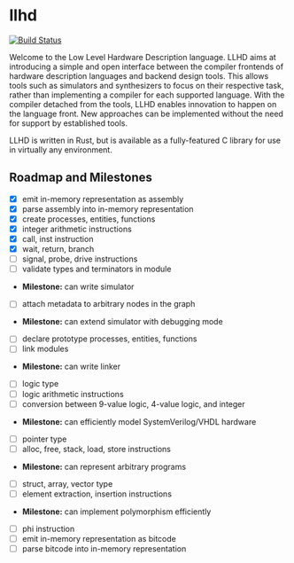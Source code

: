 # llhd

[![Build Status](https://travis-ci.org/fabianschuiki/llhd.svg?branch=rust)](https://travis-ci.org/fabianschuiki/llhd)

Welcome to the Low Level Hardware Description language. LLHD aims at introducing a simple and open interface between the compiler frontends of hardware description languages and backend design tools. This allows tools such as simulators and synthesizers to focus on their respective task, rather than implementing a compiler for each supported language. With the compiler detached from the tools, LLHD enables innovation to happen on the language front. New approaches can be implemented without the need for support by established tools.

LLHD is written in Rust, but is available as a fully-featured C library for use in virtually any environment.


## Roadmap and Milestones

- [x] emit in-memory representation as assembly
- [x] parse assembly into in-memory representation
- [x] create processes, entities, functions
- [x] integer arithmetic instructions
- [x] call, inst instruction
- [x] wait, return, branch
- [ ] signal, probe, drive instructions
- [ ] validate types and terminators in module
- **Milestone:** can write simulator
- [ ] attach metadata to arbitrary nodes in the graph
- **Milestone:** can extend simulator with debugging mode
- [ ] declare prototype processes, entities, functions
- [ ] link modules
- **Milestone:** can write linker
- [ ] logic type
- [ ] logic arithmetic instructions
- [ ] conversion between 9-value logic, 4-value logic, and integer
- **Milestone:** can efficiently model SystemVerilog/VHDL hardware
- [ ] pointer type
- [ ] alloc, free, stack, load, store instructions
- **Milestone:** can represent arbitrary programs
- [ ] struct, array, vector type
- [ ] element extraction, insertion instructions
- **Milestone:** can implement polymorphism efficiently
- [ ] phi instruction
- [ ] emit in-memory representation as bitcode
- [ ] parse bitcode into in-memory representation
